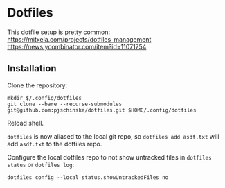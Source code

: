 # Dotfiles

This dotfile setup is pretty common:
https://mitxela.com/projects/dotfiles_management
https://news.ycombinator.com/item?id=11071754

## Installation

Clone the repository:
```
mkdir $/.config/dotfiles
git clone --bare --recurse-submodules git@github.com:pjschinske/dotfiles.git $HOME/.config/dotfiles
```

Reload shell.

`dotfiles` is now aliased to the local git repo, so `dotfiles add asdf.txt` will add `asdf.txt` to the dotfiles repo.

Configure the local dotfiles repo to not show untracked files in `dotfiles status` or `dotfiles log`:
```
dotfiles config --local status.showUntrackedFiles no
```
